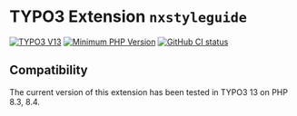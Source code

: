 # TYPO3 Extension `nxstyleguide`

[![TYPO3 V13](https://img.shields.io/badge/TYPO3-13-orange.svg)](https://get.typo3.org/version/13)
[![Minimum PHP Version](https://img.shields.io/badge/php-%3E%3D%208.1-8892BF.svg)](https://php.net/)
[![GitHub CI status](https://github.com/netlogix/nxstyleguide/actions/workflows/ci.yml/badge.svg?branch=main)](https://github.com/netlogix/nxstyleguide/actions)


## Compatibility

The current version of this extension has been tested in TYPO3 13 on PHP 8.3, 8.4.
